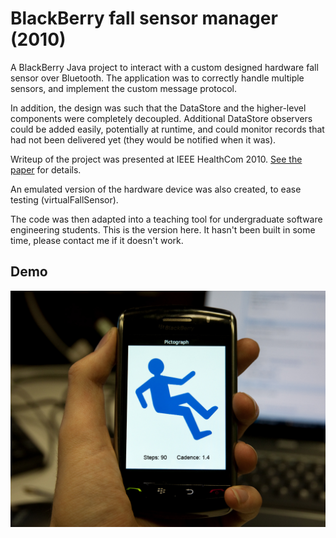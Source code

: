 BlackBerry fall sensor manager (2010)
==========

A BlackBerry Java project to interact with a custom designed hardware fall sensor over Bluetooth. The application was to correctly handle multiple sensors, and implement the custom message protocol.

In addition, the design was such that the DataStore and the higher-level components were completely decoupled. Additional DataStore observers could be added easily, potentially at runtime, and could monitor records that had not been delivered yet (they would be notified when it was).

Writeup of the project was presented at IEEE HealthCom 2010. [See the paper](https://github.com/hughobrien/blackberry-fall-sensor-manager/blob/master/HealthCom2010-presentation/HealthCom2010.pdf?raw=true) for details.

An emulated version of the hardware device was also created, to ease testing (virtualFallSensor).

The code was then adapted into a teaching tool for undergraduate software engineering students. This is the version here. It hasn't been built in some time, please contact me if it doesn't work.

Demo
----
![demonstration](https://raw.githubusercontent.com/hughobrien/blackberry-fall-sensor-manager/master/HealthCom2010-presentation/figures/storm-mod.png)
